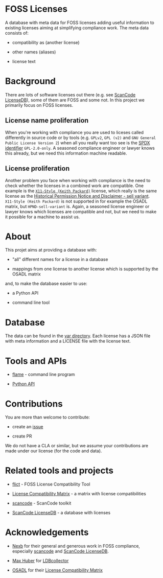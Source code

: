 <!--
SPDX-FileCopyrightText: 2023 Henrik Sandklef <hesa@sandklef.com>

SPDX-License-Identifier: GPL-3.0-or-later
-->

# FOSS Licenses 

A database with meta data for FOSS licenses adding useful information to existing licenses aiming at simplifying compliance work. The meta data consists of:

* compatibility as (another license)

* other names (aliases)

* license text

# Background

There are lots of software licenses out there (e.g. see [ScanCode LicenseDB](https://scancode-licensedb.aboutcode.org/)), some of them are FOSS and some not. In this project we primarily focus on FOSS licenses.

## License name proliferation

When you're working with compliance you are used to liceses called differently in source code or by tools (e.g. `GPLv2`, `GPL (v2)` and `GNU General Public License Version 2`) when all you really want too see is the [SPDX identifier](https://spdx.org/licenses/) `GPL-2.0-only`. A seasoned compliance engineer or lawyer knows this already, but we need this information machine readable.

## License proliferation

Another problem you face when working with compliance is the need to check whether the licenses in a combined work are compatible. One example is the [`X11-Style (Keith Packard)`](https://scancode-licensedb.aboutcode.org/x11-keith-packard.html) license, which really is the same license as the [Historical Permission Notice and Disclaimer - sell variant](https://spdx.org/licenses/HPND-sell-variant.html). `X11-Style (Keith Packard)` is not supported in for example the OSADL matrix, but `HPND-sell-variant` is. Again, a seasoned license engineer or lawyer knows which licenses are compatible and not, but we need to make it possible for a machine to assist us. 

# About

This projet aims at providing a database with:

* "all" different names for a license in a database

* mappings from one license to another license which is supported by the OSADL matrix

and, to make the database easier to use:

* a Python API

* command line tool

# Database

The data can be found in the [var directory](https://github.com/hesa/foss-licenses/tree/main/var). Each license has a JSON file with meta information and a LICENSE file with the license text.

# Tools and APIs

* [flame](https://github.com/hesa/foss-licenses/blob/main/FLAME.md) - command line program

* [Python API](https://github.com/hesa/foss-licenses/blob/main/PYTHON_API.md)

# Contributions

You are more than welcome to contribute:

* create an [issue](https://github.com/hesa/foss-licenses/issues)

* create PR

We do not have a CLA or similar, but we assume your contributions are
made under our license (for the code and data).

# Related tools and projects

* [flict](https://github.com/vinland-technology/flict) - FOSS License Compatibility Tool 

* [License Compatibility Matrix](https://www.osadl.org/Access-to-raw-data.oss-compliance-raw-data-access.0.html) - a matrix with license compatibilities

* [scancode](https://github.com/nexB/scancode-toolkit) - ScanCode toolkit

* [ScanCode LicenseDB](https://scancode-licensedb.aboutcode.org/) - a database with licenses

# Acknowledgements

* [Nexb](https://www.nexb.com/) for their general and generous work in FOSS compliance, especially [scancode](https://github.com/nexB/scancode-toolkit) and [ScanCode LicenseDB](https://scancode-licensedb.aboutcode.org/).


* [Max Huber](https://github.com/maxhbr) for [LDBcollector](https://github.com/maxhbr/LDBcollector)

* [OSADL](https://www.osadl.org) for their [License Compatibility Matrix](https://www.osadl.org/Access-to-raw-data.oss-compliance-raw-data-access.0.html)
